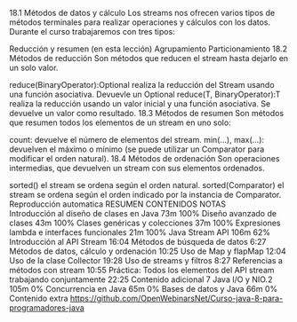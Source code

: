 18.1 Métodos de datos y cálculo
Los streams nos ofrecen varios tipos de métodos terminales para realizar operaciones y cálculos con los datos. Durante el curso trabajaremos con tres tipos:

Reducción y resumen (en esta lección)
Agrupamiento
Particionamiento
18.2 Métodos de reducción
Son métodos que reducen el stream hasta dejarlo en un solo valor.

reduce(BinaryOperator<T>):Optional<T> realiza la reducción del Stream usando una función asociativa. Devuevle un Optional
reduce(T, BinaryOperator<T>):T realiza la reducción usando un valor inicial y una función asociativa. Se devuelve un valor como resultado.
18.3 Métodos de resumen
Son métodos que resumen todos los elementos de un stream en uno solo:

count: devuelve el número de elementos del stream.
min(...), max(...): devuelven el máximo o mínimo (se puede utilizar un Comparator para modificar el orden natural).
18.4 Métodos de ordenación
Son operaciones intermedias, que devuelven un stream con sus elementos ordenados.

sorted() el stream se ordena según el orden natural.
sorted(Comparator<T>) el stream se ordena según el orden indicado por la instancia de Comparator.
Reproducción automatica
RESUMEN
CONTENIDOS 
NOTAS  
Introducción al diseño de clases en Java
 73m
100%
Diseño avanzado de clases
 43m
100%
Clases genéricas y colecciones
 37m
100%
Expresiones lambda e interfaces funcionales
 21m
100%
Java Stream API
 106m
62%
Introducción al API Stream
16:04 
Métodos de búsqueda de datos
6:27 
Métodos de datos, cálculo y ordenación
10:25 
Uso de Map y flapMap
12:04 
Uso de la clase Collector
19:28 
Uso de streams y filtros
8:27 
Referencias a métodos con stream
10:55 
Práctica: Todos los elementos del API stream trabajando conjuntamente
22:25 
Contenido adicional
 7
Java I/O y NIO.2
 105m
0%
Concurrencia en Java
 65m
0%
Bases de datos y Java
 66m
0%
Contenido extra
 https://github.com/OpenWebinarsNet/Curso-java-8-para-programadores-java